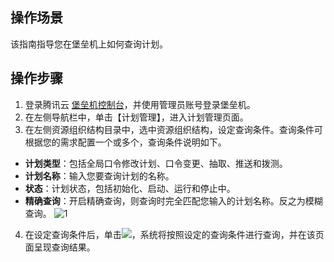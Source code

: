 ## 操作场景
该指南指导您在堡垒机上如何查询计划。



## 操作步骤
1. 登录腾讯云 [堡垒机控制台](https://console.cloud.tencent.com/cds/dasb)，并使用管理员账号登录堡垒机。
2. 在左侧导航栏中，单击【计划管理】，进入计划管理页面。
3. 在左侧资源组织结构目录中，选中资源组织结构，设定查询条件。查询条件可根据您的需求配置一个或多个，查询条件说明如下。
 - **计划类型**：包括全局口令修改计划、口令变更、抽取、推送和拨测。
 - **计划名称**：输入您要查询计划的名称。
 - **状态**：计划状态，包括初始化、启动、运行和停止中。
 - **精确查询**：开启精确查询，则查询时完全匹配您输入的计划名称。反之为模糊查询。
![1](https://main.qcloudimg.com/raw/652c38eb08c5e2f16e556cd072a8047b.png)
4. 在设定查询条件后，单击<img src="https://main.qcloudimg.com/raw/5231a183bafdb4ac03adbdbbf3535730.png"  style="margin:0;">，系统将按照设定的查询条件进行查询，并在该页面呈现查询结果。

